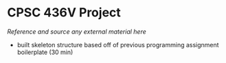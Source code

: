 # CPSC 436V Project

*Reference and source any external material here*

- built skeleton structure based off of previous programming assignment boilerplate (30 min)
